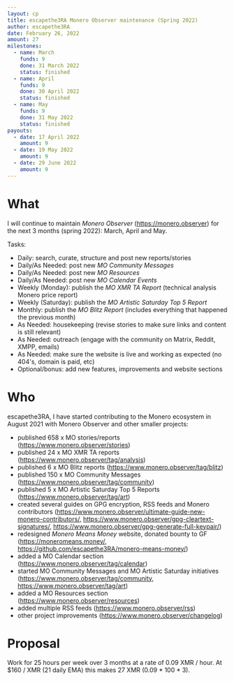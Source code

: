 ```yaml
---
layout: cp
title: escapethe3RA Monero Observer maintenance (Spring 2022)
author: escapethe3RA
date: February 26, 2022
amount: 27
milestones:
  - name: March
    funds: 9
    done: 31 March 2022
    status: finished
  - name: April
    funds: 9
    done: 30 April 2022
    status: finished
  - name: May
    funds: 9
    done: 31 May 2022
    status: finished
payouts:
  - date: 17 April 2022
    amount: 9
  - date: 19 May 2022
    amount: 9
  - date: 29 June 2022
    amount: 9
---
```


# What

I will continue to maintain *Monero Observer* (https://monero.observer) for the next 3 months (spring 2022): March, April and May.

Tasks:

- Daily: search, curate, structure and post new reports/stories
- Daily/As Needed: post new *MO Community Messages*
- Daily/As Needed: post new *MO Resources*
- Daily/As Needed: post new *MO Calendar Events*
- Weekly (Monday): publish the *MO XMR TA Report* (technical analysis Monero price report)
- Weekly (Saturday): publish the *MO Artistic Saturday Top 5 Report*
- Monthly: publish the *MO Blitz Report* (includes everything that happened the previous month)
- As Needed: housekeeping (revise stories to make sure links and content is still relevant)
- As Needed: outreach (engage with the community on Matrix, Reddit, XMPP, emails)
- As Needed: make sure the website is live and working as expected (no 404's, domain is paid, etc)
- Optional/bonus: add new features, improvements and website sections

# Who

escapethe3RA, I have started contributing to the Monero ecosystem in August 2021 with Monero Observer and other smaller projects:

- published 658 x MO stories/reports (https://www.monero.observer/stories)
- published 24 x MO XMR TA reports (https://www.monero.observer/tag/analysis)
- published 6 x MO Blitz reports (https://www.monero.observer/tag/blitz)
- published 150 x MO Community Messages (https://www.monero.observer/tag/community)
- published 5 x MO Artistic Saturday Top 5 Reports (https://www.monero.observer/tag/art)
- created several guides on GPG encryption, RSS feeds and Monero contributors (https://www.monero.observer/ultimate-guide-new-monero-contributors/, https://www.monero.observer/gpg-cleartext-signatures/, https://www.monero.observer/gpg-generate-full-keypair/)
- redesigned *Monero Means Money* website, donated bounty to GF (https://moneromeans.money/, https://github.com/escapethe3RA/monero-means-money/)
- added a MO Calendar section (https://www.monero.observer/tag/calendar)
- started MO Community Messages and MO Artistic Saturday initiatives (https://www.monero.observer/tag/community, https://www.monero.observer/tag/art)
- added a MO Resources section (https://www.monero.observer/resources)
- added multiple RSS feeds (https://www.monero.observer/rss)
- other project improvements (https://www.monero.observer/changelog)
 
# Proposal

Work for 25 hours per week over 3 months at a rate of 0.09 XMR / hour. At $160 / XMR (21 daily EMA) this makes 27 XMR (0.09 * 100 * 3).

